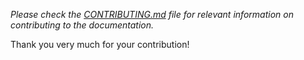 *Please check the [CONTRIBUTING.md](https://github.com/balena-io/docs/blob/master/CONTRIBUTING.md) 
file for relevant information on contributing to the documentation.*

Thank you very much for your contribution!
